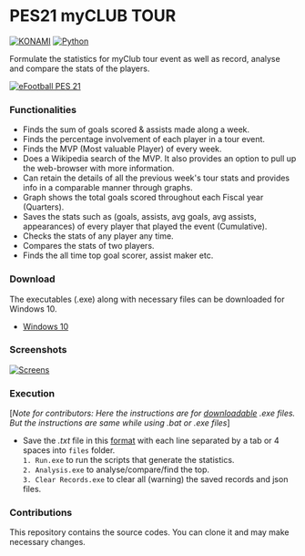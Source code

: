 # PES21 myCLUB TOUR  
[![KONAMI](https://i.ibb.co/w77z76H/konami.png)](https://www.konami.com)        [![Python](https://i.ibb.co/6s4pytt/python.png)](https://www.python.org/)

Formulate the statistics for myClub tour event as well as record, analyse and compare the stats of the players.

[![eFootball PES 21](https://i.ibb.co/RY8fWcP/pes21.jpg)](https://www.konami.com/wepes/mobile/en-us/)

### Functionalities
- Finds the sum of goals scored & assists made along a week.
- Finds the percentage involvement of each player in a tour event.
- Finds the MVP (Most valuable Player) of every week.
- Does a Wikipedia search of the MVP. It also provides an option to pull up the web-browser with more information.
- Can retain the details of all the previous week's tour stats and provides info in a comparable manner through graphs.
- Graph shows the total goals scored throughout each Fiscal year (Quarters).
- Saves the stats such as (goals, assists, avg goals, avg assists, appearances) of every player that played the event (Cumulative).
- Checks the stats of any player any time.
- Compares the stats of two players.
- Finds the all time top goal scorer, assist maker etc.

### Download
The executables (.exe) along with necessary files can be downloaded for Windows 10.
- [Windows 10](www.youtube.com)

### Screenshots
[![Screens](https://i.ibb.co/35xB1mT/screens-min.png)](https://i.ibb.co/GJTq4BR/screens.png)


### Execution
[_Note for contributors: Here the instructions are for [downloadable](#Download) .exe files. But the instructions are same while using .bat or .exe files_]

- Save the *.txt* file in this [format](https://github.com/gokulmanohar/PES21-myCLUB-TOUR/tree/main/files) with each line separated by a tab or 4 spaces into `files` folder.  
`1. Run.exe` to run the scripts that generate the statistics.  
`2. Analysis.exe` to analyse/compare/find the top.  
`3. Clear Records.exe` to clear all (warning) the saved records and json files.

### Contributions
This repository contains the source codes. You can clone it and may make necessary changes.
